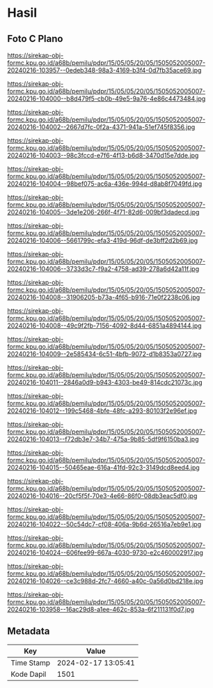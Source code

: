 # Hasil

## Foto C Plano

https://sirekap-obj-formc.kpu.go.id/a68b/pemilu/pdpr/15/05/05/20/05/1505052005007-20240216-103957--0edeb348-98a3-4169-b3f4-0d7fb35ace69.jpg

https://sirekap-obj-formc.kpu.go.id/a68b/pemilu/pdpr/15/05/05/20/05/1505052005007-20240216-104000--b8d479f5-cb0b-49e5-9a76-4e86c4473484.jpg

https://sirekap-obj-formc.kpu.go.id/a68b/pemilu/pdpr/15/05/05/20/05/1505052005007-20240216-104002--2667d7fc-0f2a-4371-941a-51ef745f8356.jpg

https://sirekap-obj-formc.kpu.go.id/a68b/pemilu/pdpr/15/05/05/20/05/1505052005007-20240216-104003--98c3fccd-e7f6-4f13-b6d8-3470d15e7dde.jpg

https://sirekap-obj-formc.kpu.go.id/a68b/pemilu/pdpr/15/05/05/20/05/1505052005007-20240216-104004--98bef075-ac6a-436e-994d-d8ab8f7049fd.jpg

https://sirekap-obj-formc.kpu.go.id/a68b/pemilu/pdpr/15/05/05/20/05/1505052005007-20240216-104005--3de1e206-266f-4f71-82d6-009bf3dadecd.jpg

https://sirekap-obj-formc.kpu.go.id/a68b/pemilu/pdpr/15/05/05/20/05/1505052005007-20240216-104006--5661799c-efa3-419d-96df-de3bff2d2b69.jpg

https://sirekap-obj-formc.kpu.go.id/a68b/pemilu/pdpr/15/05/05/20/05/1505052005007-20240216-104006--3733d3c7-f9a2-4758-ad39-278a6d42a11f.jpg

https://sirekap-obj-formc.kpu.go.id/a68b/pemilu/pdpr/15/05/05/20/05/1505052005007-20240216-104008--31906205-b73a-4f65-b916-71e0f2238c06.jpg

https://sirekap-obj-formc.kpu.go.id/a68b/pemilu/pdpr/15/05/05/20/05/1505052005007-20240216-104008--49c9f2fb-7156-4092-8d44-6851a4894144.jpg

https://sirekap-obj-formc.kpu.go.id/a68b/pemilu/pdpr/15/05/05/20/05/1505052005007-20240216-104009--2e585434-6c51-4bfb-9072-d1b8353a0727.jpg

https://sirekap-obj-formc.kpu.go.id/a68b/pemilu/pdpr/15/05/05/20/05/1505052005007-20240216-104011--2846a0d9-b943-4303-be49-814cdc21073c.jpg

https://sirekap-obj-formc.kpu.go.id/a68b/pemilu/pdpr/15/05/05/20/05/1505052005007-20240216-104012--199c5468-4bfe-48fc-a293-80103f2e96ef.jpg

https://sirekap-obj-formc.kpu.go.id/a68b/pemilu/pdpr/15/05/05/20/05/1505052005007-20240216-104013--f72db3e7-34b7-475a-9b85-5df9f6150ba3.jpg

https://sirekap-obj-formc.kpu.go.id/a68b/pemilu/pdpr/15/05/05/20/05/1505052005007-20240216-104015--50465eae-616a-41fd-92c3-3149dcd8eed4.jpg

https://sirekap-obj-formc.kpu.go.id/a68b/pemilu/pdpr/15/05/05/20/05/1505052005007-20240216-104016--20cf5f5f-70e3-4e66-86f0-08db3eac5df0.jpg

https://sirekap-obj-formc.kpu.go.id/a68b/pemilu/pdpr/15/05/05/20/05/1505052005007-20240216-104022--50c54dc7-cf08-406a-9b6d-26516a7eb9e1.jpg

https://sirekap-obj-formc.kpu.go.id/a68b/pemilu/pdpr/15/05/05/20/05/1505052005007-20240216-104024--606fee99-667a-4030-9730-e2c460002917.jpg

https://sirekap-obj-formc.kpu.go.id/a68b/pemilu/pdpr/15/05/05/20/05/1505052005007-20240216-104026--ce3c988d-2fc7-4660-a40c-0a56d0bd218e.jpg

https://sirekap-obj-formc.kpu.go.id/a68b/pemilu/pdpr/15/05/05/20/05/1505052005007-20240216-103958--16ac29d8-a1ee-462c-853a-6f211131f0d7.jpg


## Metadata

| Key        | Value               |
| ---------- | ------------------- |
| Time Stamp | 2024-02-17 13:05:41 |
| Kode Dapil | 1501                |



